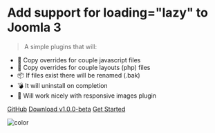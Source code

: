 # Add support for loading="lazy" to Joomla 3

> A simple plugins that will:

- 🚛  Copy overrides for couple javascript files
- 🚛  Copy overrides for couple layouts (php) files
- 📦  If files exist there will be renamed (.bak)
- 💣  It will uninstall on completion
- 🎉  Will work nicely with responsive images plugin

[GitHub](https://github.com/ttc-freebies/joomla-3.x-images-lazy-loading/)
[Download v1.0.0-beta](dist/plg_images_lazy_loading_1.0.0-beta.zip ':ignore')
[Get Started](/installation)

<!-- background color -->

![color](#333)
